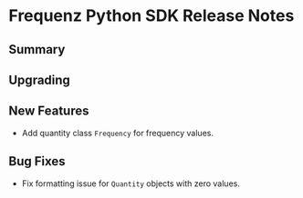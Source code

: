 # Frequenz Python SDK Release Notes

## Summary

<!-- Here goes a general summary of what this release is about -->

## Upgrading

<!-- Here goes notes on how to upgrade from previous versions, including deprecations and what they should be replaced with --> 

## New Features

* Add quantity class `Frequency` for frequency values.

## Bug Fixes

- Fix formatting issue for `Quantity` objects with zero values.

<!-- Here goes notable bug fixes that are worth a special mention or explanation -->
